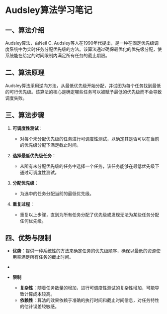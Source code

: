 # Audsley算法学习笔记

## 一、算法介绍

Audsley算法，由Neil C. Audsley等人在1990年代提出，是一种在固定优先级调度系统中为实时任务分配优先级的方法。该算法通过确保最优化的优先级分配，使系统能在给定的时间限制内满足所有任务的截止期限。

## 二、算法原理

Audsley算法采用逆向方法，从最低优先级开始分配，并试图为每个任务找到最低的可行优先级。该算法的核心是确定哪些任务可以被赋予最低的优先级而不会导致调度失败。

## 三、算法步骤

1. **可调度性测试**：
   - 对每个未分配优先级的任务进行可调度性测试，以确定其是否可以在当前的优先级分配下满足截止时间。

2. **选择最低优先级任务**：
   - 从所有未分配优先级的任务中选择一个任务，该任务能够在最低优先级下通过可调度性测试。

3. **分配优先级**：
   - 为选中的任务分配当前的最低优先级。

4. **重复过程**：
   - 重复以上步骤，直到为所有任务分配了优先级或发现无法为某些任务分配任何优先级。

## 四、优势与限制

- **优势**：提供一种系统性的方法来确定任务的优先级顺序，确保以最低的资源使用率满足所有任务的截止时间。
- 
- **限制**

  - **复杂性**：随着任务数量的增加，进行可调度性测试的复杂性增加，可能导致计算成本较高。
  - **依赖性**：算法的效果依赖于准确的执行时间和截止时间信息，对任务特性的估计误差较敏感。
